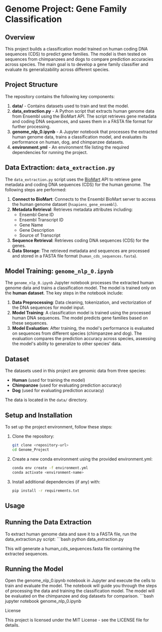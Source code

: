 # Genome Project: Gene Family Classification

## Overview

This project builds a classification model trained on human coding DNA sequences (CDS) to predict gene families. The model is then tested on sequences from chimpanzees and dogs to compare prediction accuracies across species. The main goal is to develop a gene family classifier and evaluate its generalizability across different species.

## Project Structure

The repository contains the following key components:

1. **data/** - Contains datasets used to train and test the model.
2. **data_extraction.py** - A Python script that extracts human genome data from Ensembl using the BioMart API. The script retrieves gene metadata and coding DNA sequences, and saves them in a FASTA file format for further processing.
3. **genome_nlp_0.ipynb** - A Jupyter notebook that processes the extracted human genome data, trains a classification model, and evaluates its performance on human, dog, and chimpanzee datasets.
4. **environment.yml** - An environment file listing the required dependencies for running the project.

## Data Extraction: `data_extraction.py`

The `data_extraction.py` script uses the [BioMart](http://www.ensembl.org/biomart) API to retrieve gene metadata and coding DNA sequences (CDS) for the human genome. The following steps are performed:

1. **Connect to BioMart**: Connects to the Ensembl BioMart server to access the human genome dataset (`hsapiens_gene_ensembl`).
2. **Metadata Retrieval**: Retrieves metadata attributes including:
   - Ensembl Gene ID
   - Ensembl Transcript ID
   - Gene Name
   - Gene Description
   - Source of Transcript
3. **Sequence Retrieval**: Retrieves coding DNA sequences (CDS) for the genes.
4. **Data Storage**: The retrieved metadata and sequences are processed and stored in a FASTA file format (`human_cds_sequences.fasta`).

## Model Training: `genome_nlp_0.ipynb`

The `genome_nlp_0.ipynb` Jupyter notebook processes the extracted human genome data and trains a classification model. The model is trained only on the **human dataset**. The key steps in the notebook include:

1. **Data Preprocessing**: Data cleaning, tokenization, and vectorization of the DNA sequences for model input.
2. **Model Training**: A classification model is trained using the processed human DNA sequences. The model predicts gene families based on these sequences.
3. **Model Evaluation**: After training, the model's performance is evaluated on sequences from different species (chimpanzee and dog). The evaluation compares the prediction accuracy across species, assessing the model's ability to generalize to other species' data.

## Dataset

The datasets used in this project are genomic data from three species:
- **Human** (used for training the model)
- **Chimpanzee** (used for evaluating prediction accuracy)
- **Dog** (used for evaluating prediction accuracy)

The data is located in the `data/` directory.

## Setup and Installation

To set up the project environment, follow these steps:

1. Clone the repository:

   ```bash
   git clone <repository-url>
   cd Genome_Project

2. Create a new conda environment using the provided environment.yml:
    ```bash
    conda env create -f environment.yml
    conda activate <environment-name>

3. Install additional dependencies (if any) with:
    ```bash
    pip install -r requirements.txt

## Usage
## Running the Data Extraction

To extract human genome data and save it to a FASTA file, run the data_extraction.py script:
    ```bash
    python data_extraction.py

This will generate a human_cds_sequences.fasta file containing the extracted sequences.
## Running the Model

Open the genome_nlp_0.ipynb notebook in Jupyter and execute the cells to train and evaluate the model. The notebook will guide you through the steps of processing the data and training the classification model. The model will be evaluated on the chimpanzee and dog datasets for comparison.
    ```bash
    jupyter notebook genome_nlp_0.ipynb

License

This project is licensed under the MIT License - see the LICENSE file for details.
